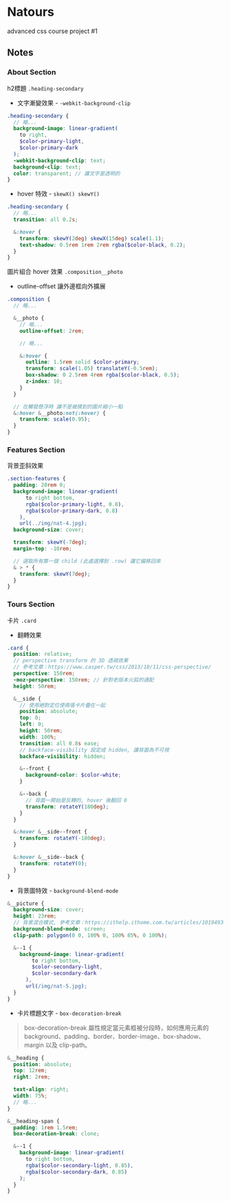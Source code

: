 # Natours
advanced css course project #1


## Notes

### About Section 

h2標題 `.heading-secondary`

* 文字漸變效果 - `-webkit-background-clip`
```scss
.heading-secondary {
  // 略...
  background-image: linear-gradient(
    to right,
    $color-primary-light,
    $color-primary-dark
  );
  -webkit-background-clip: text;
  background-clip: text;
  color: transparent; // 讓文字是透明的
}
```

* hover 特效 - `skewX() skewY()`
```scss
.heading-secondary {
  // 略...
  transition: all 0.2s;

  &:hover {
    transform: skewY(2deg) skewX(15deg) scale(1.1);
    text-shadow: 0.5rem 1rem 2rem rgba($color-black, 0.2);
  }
}
```
圖片組合 hover 效果 `.composition__photo`

* outline-offset 讓外邊框向外擴展

```scss
.composition {
  // 略...

  &__photo {
    // 略...
    outline-offset: 2rem;

    // 略...

    &:hover {
      outline: 1.5rem solid $color-primary;
      transform: scale(1.05) translateY(-0.5rem);
      box-shadow: 0 2.5rem 4rem rgba($color-black, 0.5);
      z-index: 10;
    }
  }

  // 在觸發懸浮時 讓不是被摸到的圖片縮小一點
  &:hover &__photo:not(:hover) {
    transform: scale(0.95);
  }
}
```

### Features Section 

背景歪斜效果

```scss
.section-features {
  padding: 20rem 0;
  background-image: linear-gradient(
      to right bottom,
      rgba($color-primary-light, 0.8),
      rgba($color-primary-dark, 0.8)
    ),
    url(../img/nat-4.jpg);
  background-size: cover;

  transform: skewY(-7deg);
  margin-top: -10rem;

  // 選取所有第一個 child (此處選擇到 .row) 讓它偏移回來
  & > * {
    transform: skewY(7deg);
  }
}
```

### Tours Section

卡片 `.card`

* 翻轉效果

```scss
.card {
  position: relative;
  // perspective transform 的 3D 透視效果
  // 參考文章：https://www.casper.tw/css/2013/10/11/css-perspective/
  perspective: 150rem;
  -moz-perspective: 150rem; // 針對老版本火狐的適配
  height: 50rem;

  &__side {
    // 使用絕對定位使兩張卡片疊在一起
    position: absolute;
    top: 0;
    left: 0;
    height: 50rem;
    width: 100%;
    transition: all 0.8s ease;
    // backface-visibility 設定成 hidden, 讓背面為不可視
    backface-visibility: hidden;

    &--front {
      background-color: $color-white;
    }

    &--back {
      // 背面一開始是反轉的, hover 後翻回 0
      transform: rotateY(180deg);
    }
  }

  &:hover &__side--front {
    transform: rotateY(-180deg);
  }

  &:hover &__side--back {
    transform: rotateY(0);
  }
}
```

* 背景圖特效 - `background-blend-mode` 

```scss
&__picture {
  background-size: cover;
  height: 23rem;
  // 背景混合模式, 參考文章：https://ithelp.ithome.com.tw/articles/10194930
  background-blend-mode: screen;
  clip-path: polygon(0 0, 100% 0, 100% 85%, 0 100%);

  &--1 {
    background-image: linear-gradient(
        to right bottom,
        $color-secondary-light,
        $color-secondary-dark
      ),
      url(/img/nat-5.jpg);
  }
}
```

* 卡片標題文字 - `box-decoration-break`

> box-decoration-break 屬性規定當元素框被分段時，如何應用元素的 background、padding、border、border-image、box-shadow、margin 以及 clip-path。

```scss
&__heading {
  position: absolute;
  top: 12rem;
  right: 2rem;

  text-align: right;
  width: 75%;
  // 略...
}

&__heading-span {
  padding: 1rem 1.5rem;
  box-decoration-break: clone;

  &--1 {
    background-image: linear-gradient(
      to right bottom,
      rgba($color-secondary-light, 0.85),
      rgba($color-secondary-dark, 0.85)
    );
  }
}
```
